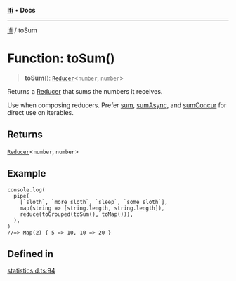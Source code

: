 [**lfi**](../readme.md) • **Docs**

***

[lfi](../globals.md) / toSum

# Function: toSum()

> **toSum**(): [`Reducer`](../type-aliases/Reducer.md)\<`number`, `number`\>

Returns a [Reducer](../type-aliases/Reducer.md) that sums the numbers it receives.

Use when composing reducers. Prefer [sum](sum.md), [sumAsync](sumAsync.md), and
[sumConcur](sumConcur.md) for direct use on iterables.

## Returns

[`Reducer`](../type-aliases/Reducer.md)\<`number`, `number`\>

## Example

```
console.log(
  pipe(
    [`sloth`, `more sloth`, `sleep`, `some sloth`],
    map(string => [string.length, string.length]),
    reduce(toGrouped(toSum(), toMap())),
  ),
)
//=> Map(2) { 5 => 10, 10 => 20 }
```

## Defined in

[statistics.d.ts:94](https://github.com/TomerAberbach/lfi/blob/e98b31ea37c84de0758cf58c8fcf28193f36b533/src/operations/statistics.d.ts#L94)
